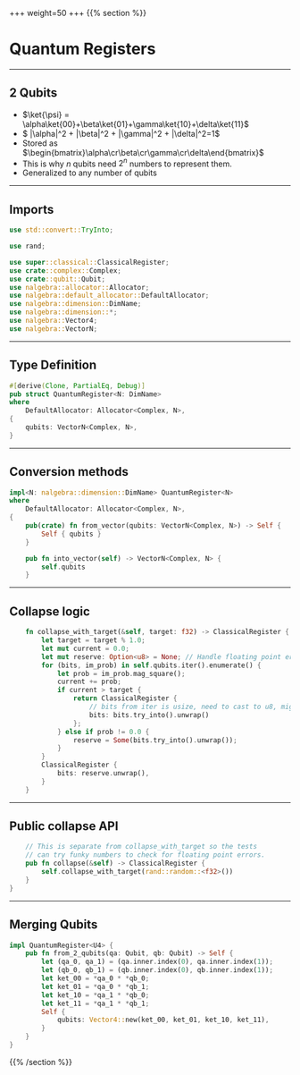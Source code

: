 +++
weight=50
+++
{{% section %}}
# Quantum Registers
---
## 2 Qubits
- $\ket{\psi} = \alpha\ket{00}+\beta\ket{01}+\gamma\ket{10}+\delta\ket{11}$
- $ |\alpha|^2 + |\beta|^2 + |\gamma|^2 + |\delta|^2=1$
- Stored as $\begin{bmatrix}\alpha\cr\beta\cr\gamma\cr\delta\end{bmatrix}$
- This is why $n$ qubits need $2^n$ numbers to represent them.
- Generalized to any number of qubits
---
## Imports
```rust
use std::convert::TryInto;

use rand;

use super::classical::ClassicalRegister;
use crate::complex::Complex;
use crate::qubit::Qubit;
use nalgebra::allocator::Allocator;
use nalgebra::default_allocator::DefaultAllocator;
use nalgebra::dimension::DimName;
use nalgebra::dimension::*;
use nalgebra::Vector4;
use nalgebra::VectorN;
```
---
## Type Definition
```rust
#[derive(Clone, PartialEq, Debug)]
pub struct QuantumRegister<N: DimName>
where
    DefaultAllocator: Allocator<Complex, N>,
{
    qubits: VectorN<Complex, N>,
}
```
---
## Conversion methods
```rust
impl<N: nalgebra::dimension::DimName> QuantumRegister<N>
where
    DefaultAllocator: Allocator<Complex, N>,
{
    pub(crate) fn from_vector(qubits: VectorN<Complex, N>) -> Self {
        Self { qubits }
    }

    pub fn into_vector(self) -> VectorN<Complex, N> {
        self.qubits
    }
```
---
## Collapse logic
```rust
    fn collapse_with_target(&self, target: f32) -> ClassicalRegister {
        let target = target % 1.0;
        let mut current = 0.0;
        let mut reserve: Option<u8> = None; // Handle floating point errors
        for (bits, im_prob) in self.qubits.iter().enumerate() {
            let prob = im_prob.mag_square();
            current += prob;
            if current > target {
                return ClassicalRegister {
                    // bits from iter is usize, need to cast to u8, might fail
                    bits: bits.try_into().unwrap() 
                };
            } else if prob != 0.0 {
                reserve = Some(bits.try_into().unwrap());
            }
        }
        ClassicalRegister {
            bits: reserve.unwrap(),
        }
    }
```
---
## Public collapse API
```rust
    // This is separate from collapse_with_target so the tests
    // can try funky numbers to check for floating point errors.
    pub fn collapse(&self) -> ClassicalRegister {
        self.collapse_with_target(rand::random::<f32>())
    }
}
```
---
## Merging Qubits
```rust
impl QuantumRegister<U4> {
    pub fn from_2_qubits(qa: Qubit, qb: Qubit) -> Self {
        let (qa_0, qa_1) = (qa.inner.index(0), qa.inner.index(1));
        let (qb_0, qb_1) = (qb.inner.index(0), qb.inner.index(1));
        let ket_00 = *qa_0 * *qb_0;
        let ket_01 = *qa_0 * *qb_1;
        let ket_10 = *qa_1 * *qb_0;
        let ket_11 = *qa_1 * *qb_1;
        Self {
            qubits: Vector4::new(ket_00, ket_01, ket_10, ket_11),
        }
    }
}
```
{{% /section %}}